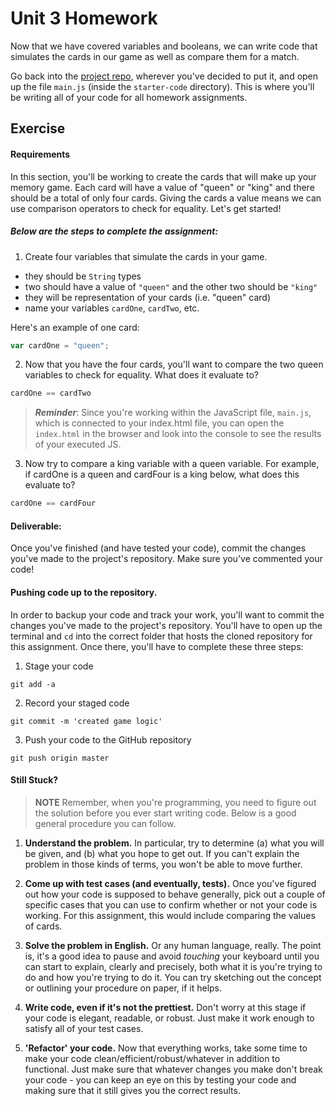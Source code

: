 # Unit 3 Homework

Now that we have covered variables and booleans, we can write code that simulates the cards in our game as well as compare them for a match.

Go back into the [project repo](https://github.com/ga-students/wdi-fundamentals-memorygame), wherever you've decided to put it, and open up the file `main.js` (inside the `starter-code` directory). This is where you'll be writing all of your code for all homework assignments.

## Exercise

#### Requirements

In this section, you'll be working to create the cards that will make up your memory game. Each card will have a value of "queen" or "king" and there should be a total of only four cards. Giving the cards a value means we can use comparison operators to check for equality. Let's get started!


##### Below are the steps to complete the assignment:

1) Create four variables that simulate the cards in your game.

- they should be `String` types
- two should have a value of `"queen"` and the other two should be `"king"`
- they will be representation of your cards (i.e. "queen" card)
- name your variables `cardOne`, `cardTwo`, etc.

Here's an example of one card:

```js
var cardOne = "queen";
```

2) Now that you have the four cards, you'll want to compare the two queen variables to check for equality. What does it evaluate to?

```js
cardOne == cardTwo
```

>**_Reminder_**: Since you're working within the JavaScript file, `main.js`, which is connected to your index.html file, you can open the `index.html` in the browser and look into the console to see the results of your executed JS.

3) Now try to compare a king variable with a queen variable. For example, if cardOne is a queen and cardFour is a king below, what does this evaluate to?

```js
cardOne == cardFour
```


#### Deliverable:

Once you've finished (and have tested your code), commit the changes you've made to the project's repository. Make sure you've commented your code!

#### Pushing code up to the repository.

In order to backup your code and track your work, you'll want to commit the changes you've made to the project's repository. You'll have to open up the terminal and `cd` into the correct folder that hosts the cloned repository for this assignment. Once there, you'll have to complete these three steps:

1) Stage your code

`git add -a`

2) Record your staged code

`git commit -m 'created game logic'`

3) Push your code to the GitHub repository

`git push origin master`

#### Still Stuck?

> **NOTE** Remember, when you're programming, you need to figure out the solution before you ever start writing code. Below is a good general procedure you can follow.

1. **Understand the problem.** In particular, try to determine (a) what you will be given, and (b) what you hope to get out. If you can't explain the problem in those kinds of terms, you won't be able to move further.

2. **Come up with test cases (and eventually, tests).** Once you've figured out how your code is supposed to behave generally, pick out a couple of specific cases that you can use to confirm whether or not your code is working. For this assignment, this would include comparing the values of cards.

3. **Solve the problem in English.** Or any human language, really. The point is, it's a good idea to pause and avoid *touching* your keyboard until you can start to explain, clearly and precisely, both what it is you're trying to do and how you're trying to do it. You can try sketching out the concept or outlining your procedure on paper, if it helps.

4. **Write code, even if it's not the prettiest.** Don't worry at this stage if your code is elegant, readable, or robust. Just make it work enough to satisfy all of your test cases.

5. **'Refactor' your code.** Now that everything works, take some time to make your code clean/efficient/robust/whatever in addition to functional. Just make sure that whatever changes you make don't break your code - you can keep an eye on this by testing your code and making sure that it still gives you the correct results.
